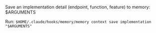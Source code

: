 Save an implementation detail (endpoint, function, feature) to memory:
$ARGUMENTS

Run: `$HOME/.claude/hooks/memory/memory context save implementation "$ARGUMENTS"`
